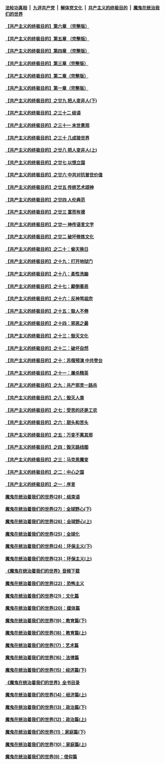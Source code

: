 

####  [法轮功真相](../../../../basic/blob/master/README.md?t=04111830) &nbsp;|&nbsp; [九评共产党](../../../../9ping.md/blob/master/README.md?t=04111830) &nbsp;|&nbsp; [解体党文化](../../../../jtdwh.md/blob/master/README.md?t=04111830)  &nbsp;|&nbsp; [共产主义的终极目的](../../../../gczydzjmd.md/blob/master/README.md?t=04111830) &nbsp;|&nbsp; [魔鬼在统治我们的世界](../../../../mgztzwmdsj.md/blob/master/README.md?t=04111830) 

#### [【共产主义的终极目的】第六章 （完整版）](../pages/nsc422/n11428913.md?t=04111830) 

#### [【共产主义的终极目的】第五章 （完整版）](../pages/nsc422/n11428912.md?t=04111830) 

#### [【共产主义的终极目的】第四章 （完整版）](../pages/nsc422/n11428907.md?t=04111830) 

#### [【共产主义的终极目的】第三章（完整版）](../pages/nsc422/n11428848.md?t=04111830) 

#### [【共产主义的终极目的】第二章（完整版）](../pages/nsc422/n11428831.md?t=04111830) 

#### [【共产主义的终极目的】第一章（完整版）](../pages/nsc422/n11417651.md?t=04111830) 

#### [【共产主义的终极目的】之廿九 把人变非人(下)](../pages/nsc422/n11344140.md?t=04111830) 

#### [【共产主义的终极目的】之三十二 结语](../pages/nsc422/n11360535.md?t=04111830) 

#### [【共产主义的终极目的】之三十一 末世景观](../pages/nsc422/n11351129.md?t=04111830) 

#### [【共产主义的终极目的】之三十 几成狼世界](../pages/nsc422/n11348280.md?t=04111830) 

#### [【共产主义的终极目的】之廿八 把人变非人(上)](../pages/nsc422/n11340492.md?t=04111830) 

#### [【共产主义的终极目的】之廿七 以恨立国](../pages/nsc422/n11336944.md?t=04111830) 

#### [【共产主义的终极目的】之廿六 中共对抗普世价值](../pages/nsc422/n11324785.md?t=04111830) 

#### [【共产主义的终极目的】之廿五 传统艺术颂神](../pages/nsc422/n11296396.md?t=04111830) 

#### [【共产主义的终极目的】之廿四 人伦典范](../pages/nsc422/n11296397.md?t=04111830) 

#### [【共产主义的终极目的】之廿三 富而有德](../pages/nsc422/n11283598.md?t=04111830) 

#### [【共产主义的终极目的】之廿一 神传语言文字](../pages/nsc422/n11263265.md?t=04111830) 

#### [【共产主义的终极目的】之廿二 破坏修炼文化](../pages/nsc422/n11245728.md?t=04111830) 

#### [【共产主义的终极目的】之二十：偷天换日](../pages/nsc422/n11238846.md?t=04111830) 

#### [【共产主义的终极目的】之十九：打开地狱门](../pages/nsc422/n11206376.md?t=04111830) 

#### [【共产主义的终极目的】之十八：柔性洗脑](../pages/nsc422/n11199994.md?t=04111830) 

#### [【共产主义的终极目的】之十七：颠倒善恶](../pages/nsc422/n11179782.md?t=04111830) 

#### [【共产主义的终极目的】之十六：反神骂祖宗](../pages/nsc422/n11166798.md?t=04111830) 

#### [【共产主义的终极目的】之十五：毁人不倦](../pages/nsc422/n11166792.md?t=04111830) 

#### [【共产主义的终极目的】之十四：邪恶之最](../pages/nsc422/n11150249.md?t=04111830) 

#### [【共产主义的终极目的】之十三：毁灭文化](../pages/nsc422/n11135227.md?t=04111830) 

#### [【共产主义的终极目的】之十二：破坏自然](../pages/nsc422/n11135214.md?t=04111830) 

#### [【共产主义的终极目的】之十：苏俄预演 中共登台](../pages/nsc422/n11118424.md?t=04111830) 

#### [【共产主义的终极目的】之十一：屠杀精英](../pages/nsc422/n11118442.md?t=04111830) 

#### [【共产主义的终极目的】之九：共产邪灵一路杀](../pages/nsc422/n11114139.md?t=04111830) 

#### [【共产主义的终极目的】之八：毁灭人类](../pages/nsc422/n11108503.md?t=04111830) 

#### [【共产主义的终极目的】之七：受苦的还是工农](../pages/nsc422/n11101809.md?t=04111830) 

#### [【共产主义的终极目的】之六：甜头和苦头](../pages/nsc422/n11096971.md?t=04111830) 

#### [【共产主义的终极目的】之五：万变不离其邪](../pages/nsc422/n11091285.md?t=04111830) 

#### [【共产主义的终极目的】之四：毁灭路线图](../pages/nsc422/n11086284.md?t=04111830) 

#### [【共产主义的终极目的】之三：马克思魔变](../pages/nsc422/n11061941.md?t=04111830) 

#### [【共产主义的终极目的】之二：中心之国](../pages/nsc422/n11047728.md?t=04111830) 

#### [【共产主义的终极目的】之一：序言](../pages/nsc422/n11086077.md?t=04111830) 

#### [魔鬼在统治着我们的世界(28)：结束语](../pages/nsc422/n10936246.md?t=04111830) 

#### [魔鬼在统治着我们的世界(27)：全球野心(下)](../pages/nsc422/n10928319.md?t=04111830) 

#### [魔鬼在统治着我们的世界(26)：全球野心(上)](../pages/nsc422/n10900318.md?t=04111830) 

#### [魔鬼在统治着我们的世界(25)：全球化](../pages/nsc422/n10788205.md?t=04111830) 

#### [魔鬼在统治着我们的世界(24)：环保主义(下)](../pages/nsc422/n10695307.md?t=04111830) 

#### [魔鬼在统治着我们的世界(23)：环保主义(上)](../pages/nsc422/n10688613.md?t=04111830) 

#### [《魔鬼在统治着我们的世界》音频下载](../pages/nsc422/n10635553.md?t=04111830) 

#### [魔鬼在统治着我们的世界(22)：恐怖主义](../pages/nsc422/n10614727.md?t=04111830) 

#### [魔鬼在统治着我们的世界(21)：文化篇](../pages/nsc422/n10597706.md?t=04111830) 

#### [魔鬼在统治着我们的世界(20)：媒体篇](../pages/nsc422/n10586579.md?t=04111830) 

#### [魔鬼在统治着我们的世界(19)：教育篇(下)](../pages/nsc422/n10564808.md?t=04111830) 

#### [魔鬼在统治着我们的世界(18)：教育篇(上)](../pages/nsc422/n10526970.md?t=04111830) 

#### [魔鬼在统治着我们的世界(17)：艺术篇](../pages/nsc422/n10499093.md?t=04111830) 

#### [魔鬼在统治着我们的世界(16)：法律篇](../pages/nsc422/n10485969.md?t=04111830) 

#### [魔鬼在统治着我们的世界(15)：经济篇(下)](../pages/nsc422/n10469975.md?t=04111830) 

#### [《魔鬼在统治着我们的世界》全书目录](../pages/nsc422/n10464261.md?t=04111830) 

#### [魔鬼在统治着我们的世界(14)：经济篇(上)](../pages/nsc422/n10457370.md?t=04111830) 

#### [魔鬼在统治着我们的世界(13)：政治篇(下)](../pages/nsc422/n10448270.md?t=04111830) 

#### [魔鬼在统治着我们的世界(12)：政治篇(上)](../pages/nsc422/n10444576.md?t=04111830) 

#### [魔鬼在统治着我们的世界(11)：家庭篇(下)](../pages/nsc422/n10440961.md?t=04111830) 

#### [魔鬼在统治着我们的世界(10)：家庭篇(上)](../pages/nsc422/n10435448.md?t=04111830) 

#### [魔鬼在统治着我们的世界(9)：信仰篇](../pages/nsc422/n10432159.md?t=04111830) 

